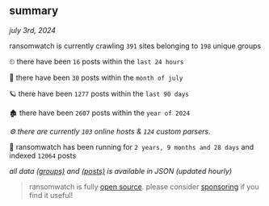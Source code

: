 
## summary
_july 3rd, 2024_

ransomwatch is currently crawling `391` sites belonging to `198` unique groups

⏲ there have been `16` posts within the `last 24 hours`

🦈 there have been `30` posts within the `month of july`

🪐 there have been `1277` posts within the `last 90 days`

🏚 there have been `2607` posts within the `year of 2024`

_⚙️ there are currently `103` online hosts & `124` custom parsers._

🦕 ransomwatch has been running for `2 years, 9 months and 28 days` and indexed `12064` posts

_all data  [(groups)](http://ransomwhat.telemetry.ltd/groups) and [(posts)](http://ransomwhat.telemetry.ltd/posts) is available in JSON (updated hourly)_

> ransomwatch is fully [open source](https://github.com/joshhighet/ransomwatch#ransomwatch--). please consider [sponsoring](https://github.com/sponsors/joshhighet) if you find it useful!
